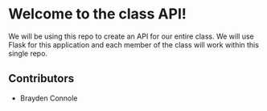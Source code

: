 # Welcome to the class API!

We will be using this repo to create an API for our entire class. We will use Flask for this application and each member of the class will work within this single repo.


## Contributors

* Brayden Connole